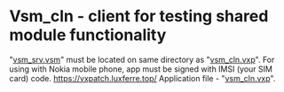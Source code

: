 # Vsm_cln - client for testing shared module functionality
"[vsm_srv.vsm](https://github.com/RDZDX/vsm_cln/blob/main/vsm_srv.vsm?raw=true)" must be located on same directory as "[vsm_cln.vxp](https://github.com/RDZDX/vsm_cln/blob/main/vsm_cln.vxp?raw=true)".
For using with Nokia mobile phone, app must be signed with IMSI (your SIM card) code.
https://vxpatch.luxferre.top/
Application file - "[vsm_cln.vxp](https://github.com/RDZDX/vsm_cln/blob/main/vsm_cln.vxp?raw=true)".
